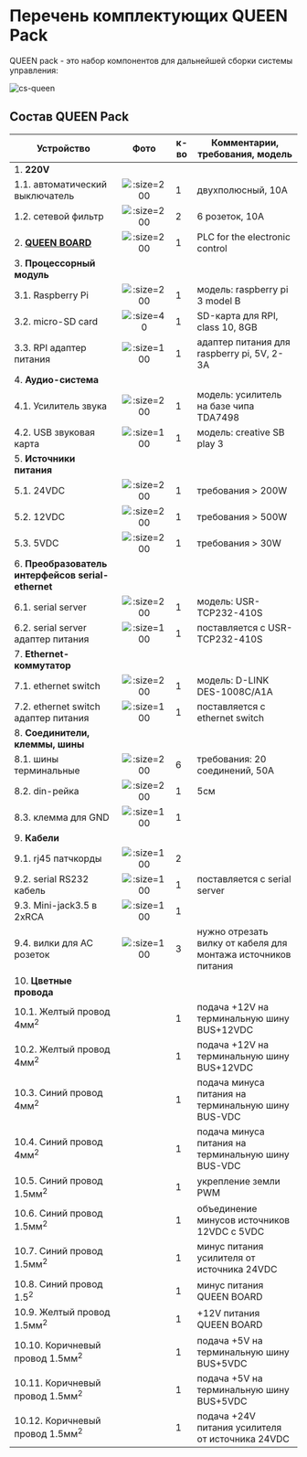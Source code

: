 # Перечень комплектующих QUEEN Pack

QUEEN pack - это набор компонентов для дальнейшей сборки системы управления:  

![cs-queen](../assets/layout/cs-queen_3dview2.png ':size=600')


## Состав QUEEN Pack

| Устройство                                         |                          Фото                           | к-во | Комментарии, требования, модель                               |
|----------------------------------------------------|:-------------------------------------------------------:|------|---------------------------------------------------------------|
| 1. **220V**                                        |                                                         |      |                                                               |
| 1.1. автоматический выключатель                    | ![](../assets/photo/circuit-breaker-1.jpg ':size=200')  | 1    | двухполюсный, 10A                                             |
| 1.2. сетевой фильтр                                |   ![](../assets/photo/power-strip-1.jpg ':size=200')    | 2    | 6 розеток, 10A                                                |
| 2. **[QUEEN BOARD](queen_board)**                  | ![](../assets/layout/queen_board_mini.png ':size=200')  | 1    | PLC for the electronic control                                |
| 3. **Процессорный модуль**                         |                                                         |      |                                                               |
| 3.1. Raspberry Pi                                  |  ![](../assets/photo/raspberry_pi_3_1.jpg ':size=200')  | 1    | модель: raspberry pi 3 model B                                |
| 3.2. micro-SD card                                 |      ![](../assets/photo/microsd-1.jpg ':size=40')      | 1    | SD-карта для RPI, class 10, 8GB                               |
| 3.3. RPI адаптер питания                           |  ![](../assets/photo/ac_dc_adapter_1.jpg ':size=100')   | 1    | адаптер питания для raspberry pi, 5V, 2-3A                    |
| 4. **Аудио-система**                               |                                                         |      |                                                               |
| 4.1. Усилитель звука                               |      ![](../assets/photo/tda7498.png ':size=200')       | 1    | модель: усилитель на базе чипа TDA7498                        |
| 4.2. USB звуковая карта                            |    ![](../assets/photo/usb-audio-1.jpg ':size=100')     | 1    | модель: creative SB play 3                                    |
| 5. **Источники питания**                           |                                                         |      |                                                               |
| 5.1. 24VDC                                         |     ![](../assets/photo/12vdc-ps-1.jpg ':size=200')     | 1    | требования > 200W                                             |
| 5.2. 12VDC                                         |     ![](../assets/photo/12vdc-ps-1.jpg ':size=200')     | 1    | требования > 500W                                             |
| 5.3. 5VDC                                          |     ![](../assets/photo/5vdc-ps-1.jpg ':size=200')      | 1    | требования > 30W                                              |
| 6. **Преобразователь интерфейсов serial-ethernet** |                                                         |      |                                                               |
| 6.1. serial server                                 |  ![](../assets/photo/usr-tcp232-410s.jpg ':size=200')   | 1    | модель: USR-TCP232-410S                                       |
| 6.2. serial server адаптер питания                 |    ![](../assets/photo/acdc_adapter.jpg ':size=100')    | 1    | поставляется с USR-TCP232-410S                                |
| 7. **Ethernet-коммутатор**                         |                                                         |      |                                                               |
| 7.1. ethernet switch                               |   ![](../assets/photo/dlink-switch-1.jpg ':size=200')   | 1    | модель: D-LINK DES-1008C/A1A                                  |
| 7.2. ethernet switch адаптер питания               |    ![](../assets/photo/acdc_adapter.jpg ':size=100')    | 1    | поставляется с ethernet switch                                |
| 8. **Соединители, клеммы, шины**                   |                                                         |      |                                                               |
| 8.1. шины терминальные                             |     ![](../assets/photo/groundbus.jpg ':size=200')      | 6    | требования: 20 соединений, 50A                                |
| 8.2. din-рейка                                     |     ![](../assets/photo/din-rail-1.jpg ':size=200')     | 1    | 5см                                                           |
| 8.3. клемма для GND                                |      ![](../assets/photo/clamp_1.jpg ':size=100')       | 1    |                                                               |
| 9. **Кабели**                                      |                                                         |      |                                                               |
| 9.1. rj45 патчкорды                                |     ![](../assets/photo/patchcoord.jpg ':size=100')     | 2    |                                                               |
| 9.2. serial RS232 кабель                           | ![](../assets/photo/db9m_db9f_cable_1.png ':size=100')  | 1    | поставляется с serial server                                  |
| 9.3. Mini-jack3.5 в 2xRCA                          |   ![](../assets/photo/minijack_2rca.jpg ':size=100')    | 1    |                                                               |
| 9.4. вилки для AC розеток                          |    ![](../assets/photo/vac-socket-1.jpg ':size=100')    | 3    | нужно отрезать вилку от кабеля для монтажа источников питания |
| 10. **Цветные провода**                            |                                                         |      |                                                               |
| 10.1. Желтый провод 4мм<sup>2                      |                                                         | 1    | подача +12V на терминальную шину BUS+12VDC                    |
| 10.2. Желтый провод 4мм<sup>2</sup>                |                                                         | 1    | подача +12V на терминальную шину BUS+12VDC                    |
| 10.3. Синий провод 4мм<sup>2</sup>                 |                                                         | 1    | подача минуса питания на терминальную шину BUS-VDC            |
| 10.4. Синий провод 4мм<sup>2</sup>                 |                                                         | 1    | подача минуса питания на терминальную шину BUS-VDC            |
| 10.5. Синий провод 1.5мм<sup>2</sup>               |                                                         | 1    | укрепление земли PWM                                          |
| 10.6. Синий провод 1.5мм<sup>2</sup>               |                                                         | 1    | объединение минусов источников 12VDC с 5VDC                   |
| 10.7. Синий провод 1.5мм<sup>2</sup>               |                                                         | 1    | минус питания усилителя от источника 24VDC                    |
| 10.8. Синий провод 1.5<sup>2</sup>                 |                                                         | 1    | минус питания QUEEN BOARD                                     |
| 10.9. Желтый провод 1.5мм<sup>2</sup>              |                                                         | 1    | +12V питания QUEEN BOARD                                      |
| 10.10. Коричневый провод 1.5мм<sup>2</sup>         |                                                         | 1    | подача +5V на терминальную шину BUS+5VDC                      |
| 10.11. Коричневый провод 1.5мм<sup>2</sup>         |                                                         | 1    | подача +5V на терминальную шину BUS+5VDC                      |
| 10.12. Коричневый провод 1.5мм<sup>2</sup>         |                                                         | 1    | подача +24V питания усилителя от источника 24VDC              |


